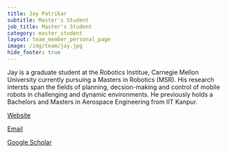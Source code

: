 ```yaml
---
title: Jay Patrikar
subtitle: Master's Student
job_title: Master's Student
category: master_student
layout: team_member_personal_page
image: /img/team/jay.jpg
hide_footer: true
---
```

Jay is a graduate student at the Robotics Institue, Carnegie Mellon University currently pursuing a Masters in Robotics (MSR). His research intersts span the fields of planning, decsion-making and control of mobile robots in challenging and dynamic environments. He previously holds a Bachelors and Masters in Aerospace Engineering from IIT Kanpur.

[Website](http://www.andrew.cmu.edu/user/jpatrika/)

[Email](mailto:patrikarjay@gmail.com)

[Google Scholar](https://scholar.google.com/citations?user=T16259QAAAAJ&hl=en) 
